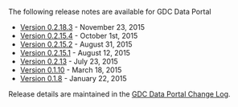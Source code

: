 The following release notes are available for GDC Data Portal

* [Version 0.2.18.3](0.2.18.3.md) - November 23, 2015
* [Version 0.2.15.4](0.2.15.4.md) - October 1st, 2015
* [Version 0.2.15.2](0.2.15.2.md) - August 31, 2015
* [Version 0.2.15.1](0.2.15.1.md) - August 12, 2015
* [Version 0.2.13](0.2.13.md) - July 23, 2015
* [Version 0.1.10](0.1.10.md) - March 18, 2015
* [Version 0.1.8](0.1.8.md) - January 22, 2015

Release details are maintained in the [GDC Data Portal Change Log](https://github.com/NCI-GDC/portal-ui/blob/master/CHANGELOG.md).
